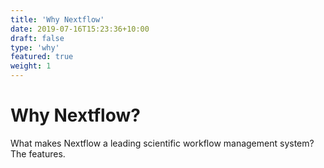 ```yaml
---
title: 'Why Nextflow'
date: 2019-07-16T15:23:36+10:00
draft: false
type: 'why'
featured: true
weight: 1
---
```


# Why Nextflow?
What makes Nextflow a leading scientific workflow management system? The features. 